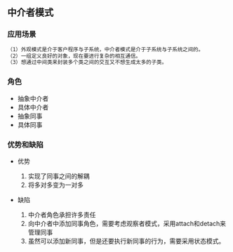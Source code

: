 ## 中介者模式
### 应用场景
```reStructuredText
（1）外观模式是介于客户程序与子系统，中介者模式是介于子系统与子系统之间的。
（2）一组定义良好的对象，现在要进行复杂的相互通信。
（3）想通过中间类来封装多个类之间的交互又不想生成太多的子类。
```

### 角色
- 抽象中介者
- 具体中介者
- 抽象同事
- 具体同事

### 优势和缺陷

- 优势
  
  1. 实现了同事之间的解耦
  2. 将多对多变为一对多
- 缺陷
  1. 中介者角色承担许多责任
  2. 向中介者中添加同事角色，需要考虑观察者模式，采用attach和detach来管理同事
  3. 虽然可以添加新同事，但是还要执行新同事的行为，需要采用状态模式。


